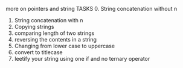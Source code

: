 more on pointers and string 
TASKS
0. String concatenation without n
1. String concatenation with n
2. Copying strings
3. comparing length of two strings
4. reversing the contents in a string
5. Changing from lower case to uppercase
6. convert to titlecase
7. leetify your string using one if and no ternary operator
